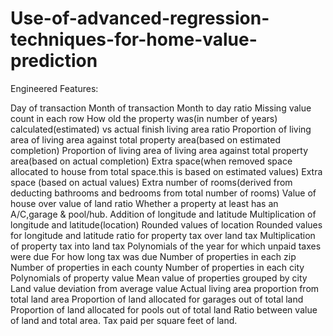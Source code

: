 # Use-of-advanced-regression-techniques-for-home-value-prediction

Engineered Features:

Day of transaction
Month of transaction
Month to day ratio
Missing value count in each row
How old the property was(in number of years)
calculated(estimated) vs actual finish living area ratio
Proportion of living area of living area against total property area(based on estimated completion)
Proportion of living area of living area against total property area(based on actual completion)
Extra space(when removed space allocated to house from total space.this is based on estimated values)
Extra space (based on actual values)
Extra number of rooms(derived from deducting bathrooms and bedrooms from total number of rooms)
Value of house over value of land ratio
Whether a property at least has an A/C,garage & pool/hub.
Addition of longitude and latitude
Multiplication of longitude and latitude(location)
Rounded values of location
Rounded values for longitude and latitude
ratio for property tax over land tax
Multiplication of property tax into land tax
Polynomials of the year for which unpaid taxes were due
For how long tax was due
Number of properties in each zip
Number of properties in each county
Number of properties in each city
Polynomials of property value
Mean value of properties grouped by city
Land value deviation from average value
Actual living area proportion from total land area
Proportion of land allocated for garages out of total land
Proportion of land allocated for pools out of total land
Ratio between value of land and total area.
Tax paid per square feet of land.
